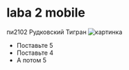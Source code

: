 # laba 2 mobile

пи2102 Рудковский Тигран
![картинка](https://w.forfun.com/fetch/56/5656d35727009cabea6ce79973a9702c.jpeg?w=1470&r=0.5625)

- Поставьте 5
- Поставьте 4
- А потом 5
